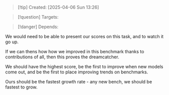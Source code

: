 
>[!tip] Created: [2025-04-06 Sun 13:26]

>[!question] Targets: 

>[!danger] Depends: 

We would need to be able to present our scores on this task, and to watch it go up.

If we can thens how how we improved in this benchmark thanks to contributions of all, then this proves the dreamcatcher.

We should have the highest score, be the first to improve when new models come out, and be the first to place improving trends on benchmarks.

Ours should be the fastest growth rate - any new bench, we should be fastest to grow.